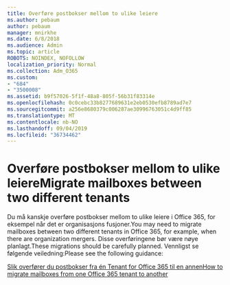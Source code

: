 ```yaml
---
title: Overføre postbokser mellom to ulike leiere
ms.author: pebaum
author: pebaum
manager: mnirkhe
ms.date: 6/8/2018
ms.audience: Admin
ms.topic: article
ROBOTS: NOINDEX, NOFOLLOW
localization_priority: Normal
ms.collection: Adm_O365
ms.custom:
- "684"
- "3500008"
ms.assetid: b9f57026-5f1f-48a8-805f-56b31f83314e
ms.openlocfilehash: 0c0cebc33b8277689631e2eb0530efb8789ad7e7
ms.sourcegitcommit: a256e8680379c006287ae30996763051c4d9ff85
ms.translationtype: MT
ms.contentlocale: nb-NO
ms.lasthandoff: 09/04/2019
ms.locfileid: "36734462"
---
```

# <a name="migrate-mailboxes-between-two-different-tenants"></a><span data-ttu-id="acbc1-102">Overføre postbokser mellom to ulike leiere</span><span class="sxs-lookup"><span data-stu-id="acbc1-102">Migrate mailboxes between two different tenants</span></span>

<span data-ttu-id="acbc1-103">Du må kanskje overføre postbokser mellom to ulike leiere i Office 365, for eksempel når det er organisasjons fusjoner.</span><span class="sxs-lookup"><span data-stu-id="acbc1-103">You may need to migrate mailboxes between two different tenants in Office 365, for example, when there are organization mergers.</span></span> <span data-ttu-id="acbc1-104">Disse overføringene bør være nøye planlagt.</span><span class="sxs-lookup"><span data-stu-id="acbc1-104">These migrations should be carefully planned.</span></span> <span data-ttu-id="acbc1-105">Vennligst se følgende veiledning:</span><span class="sxs-lookup"><span data-stu-id="acbc1-105">Please see the following guidance:</span></span>
  
[<span data-ttu-id="acbc1-106">Slik overfører du postbokser fra én Tenant for Office 365 til en annen</span><span class="sxs-lookup"><span data-stu-id="acbc1-106">How to migrate mailboxes from one Office 365 tenant to another</span></span>](https://docs.microsoft.com/Exchange/mailbox-migration/migrate-mailboxes-across-tenants)
  